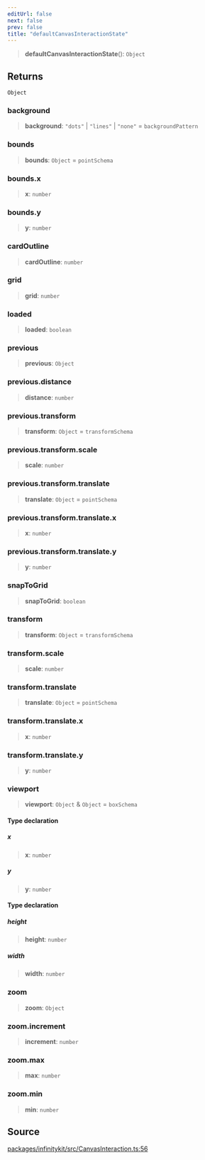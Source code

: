 ```yaml
---
editUrl: false
next: false
prev: false
title: "defaultCanvasInteractionState"
---
```


> **defaultCanvasInteractionState**(): `Object`

## Returns

`Object`

### background

> **background**: `"dots"` \| `"lines"` \| `"none"` = `backgroundPattern`

### bounds

> **bounds**: `Object` = `pointSchema`

### bounds.x

> **x**: `number`

### bounds.y

> **y**: `number`

### cardOutline

> **cardOutline**: `number`

### grid

> **grid**: `number`

### loaded

> **loaded**: `boolean`

### previous

> **previous**: `Object`

### previous.distance

> **distance**: `number`

### previous.transform

> **transform**: `Object` = `transformSchema`

### previous.transform.scale

> **scale**: `number`

### previous.transform.translate

> **translate**: `Object` = `pointSchema`

### previous.transform.translate.x

> **x**: `number`

### previous.transform.translate.y

> **y**: `number`

### snapToGrid

> **snapToGrid**: `boolean`

### transform

> **transform**: `Object` = `transformSchema`

### transform.scale

> **scale**: `number`

### transform.translate

> **translate**: `Object` = `pointSchema`

### transform.translate.x

> **x**: `number`

### transform.translate.y

> **y**: `number`

### viewport

> **viewport**: `Object` & `Object` = `boxSchema`

#### Type declaration

##### x

> **x**: `number`

##### y

> **y**: `number`

#### Type declaration

##### height

> **height**: `number`

##### width

> **width**: `number`

### zoom

> **zoom**: `Object`

### zoom.increment

> **increment**: `number`

### zoom.max

> **max**: `number`

### zoom.min

> **min**: `number`

## Source

[packages/infinitykit/src/CanvasInteraction.ts:56](https://github.com/nodenogg-in/alpha-p2p/blob/8383a4b/packages/infinitykit/src/CanvasInteraction.ts#L56)
